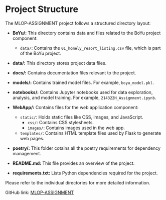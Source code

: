 # Project Structure

The MLOP-ASSIGNMENT project follows a structured directory layout:

- **BoYu/:** This directory contains data and files related to the BoYu project component:
  - `data/`: Contains the `01_homely_resort_listing.csv` file, which is part of the BoYu project.
  
- **data/:** This directory stores project data files.

- **docs/:** Contains documentation files relevant to the project.

- **models/:** Contains trained model files. For example, `boyu_model.pkl`.

- **notebooks/:** Contains Jupyter notebooks used for data exploration, analysis, and model training. For example, `214322H_Assignment.ipynb`.

- **WebApp/:** Contains files for the web application component:
  - `static/`: Holds static files like CSS, images, and JavaScript.
    - `css/`: Contains CSS stylesheets.
    - `images/`: Contains images used in the web app.
  - `templates/`: Contains HTML template files used by Flask to generate web pages.

- **poetry/:** This folder cotains all the poetry requirements for dependency management.

- **README.md:** This file provides an overview of the project.

- **requirements.txt:** Lists Python dependencies required for the project.

Please refer to the individual directories for more detailed information.

GitHub link: [MLOP-ASSIGNMENT](https://github.com/cheeboyu/mlop-assignment)